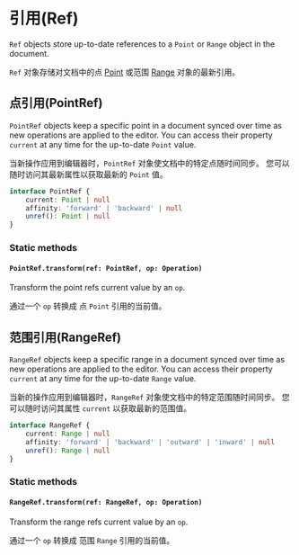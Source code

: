 # 引用(Ref)

`Ref` objects store up-to-date references to a `Point` or `Range` object in the document.

`Ref` 对象存储对文档中的点 [Point](../api/locations.html#point) 或范围 [Range](../api/locations.html#range) 对象的最新引用。

## 点引用(PointRef)

`PointRef` objects keep a specific point in a document synced over time as new operations are applied to the editor. You can access their property `current` at any time for the up-to-date `Point` value.

当新操作应用到编辑器时，`PointRef` 对象使文档中的特定点随时间同步。 您可以随时访问其最新属性以获取最新的 `Point` 值。

```typescript
interface PointRef {
    current: Point | null
    affinity: 'forward' | 'backward' | null
    unref(): Point | null
}
```

### Static methods

#### `PointRef.transform(ref: PointRef, op: Operation)`

Transform the point refs current value by an `op`.

通过一个 `op` 转换成 点 `Point` 引用的当前值。

## 范围引用(RangeRef)

`RangeRef` objects keep a specific range in a document synced over time as new operations are applied to the editor. You can access their property `current` at any time for the up-to-date `Range` value.

当新的操作应用到编辑器时，`RangeRef` 对象使文档中的特定范围随时间同步。 您可以随时访问其属性 `current` 以获取最新的范围值。

```typescript
interface RangeRef {
    current: Range | null
    affinity: 'forward' | 'backward' | 'outward' | 'inward' | null
    unref(): Range | null
}
```

### Static methods

#### `RangeRef.transform(ref: RangeRef, op: Operation)`

Transform the range refs current value by an `op`.

通过一个 `op` 转换成 范围 `Range` 引用的当前值。